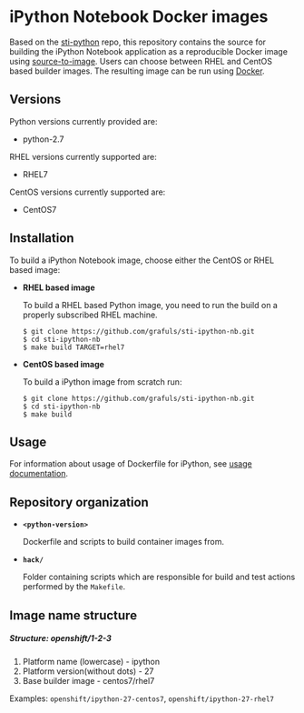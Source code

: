 iPython Notebook Docker images
====================

Based on the [sti-python](https://github.com/openshift/sti-python) repo,
this repository contains the source for building the iPython
Notebook application as a reproducible Docker image using
[source-to-image](https://github.com/openshift/source-to-image).
Users can choose between RHEL and CentOS based builder images.
The resulting image can be run using [Docker](http://docker.io).


Versions
---------------
Python versions currently provided are:
* python-2.7

RHEL versions currently supported are:
* RHEL7

CentOS versions currently supported are:
* CentOS7


Installation
---------------
To build a iPython Notebook image, choose either the CentOS or RHEL based image:
*  **RHEL based image**

    To build a RHEL based Python image, you need to run the build on a properly
    subscribed RHEL machine.

    ```
    $ git clone https://github.com/grafuls/sti-ipython-nb.git
    $ cd sti-ipython-nb
    $ make build TARGET=rhel7
    ```

*  **CentOS based image**

    To build a iPython image from scratch run:

    ```
    $ git clone https://github.com/grafuls/sti-ipython-nb.git
    $ cd sti-ipython-nb
    $ make build
    ```


Usage
---------------------------------

For information about usage of Dockerfile for iPython,
see [usage documentation](2.7/README.md).


Repository organization
------------------------
* **`<python-version>`**

    Dockerfile and scripts to build container images from.

* **`hack/`**

    Folder containing scripts which are responsible for build and test actions performed by the `Makefile`.


Image name structure
------------------------
##### Structure: openshift/1-2-3

1. Platform name (lowercase) - ipython
2. Platform version(without dots) - 27
3. Base builder image - centos7/rhel7

Examples: `openshift/ipython-27-centos7`, `openshift/ipython-27-rhel7`

